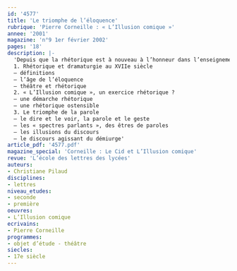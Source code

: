 ```yaml
---
id: '4577'
title: 'Le triomphe de l’éloquence'
rubrique: 'Pierre Corneille : « L’Illusion comique »'
annee: '2001'
magazine: 'n°9 1er février 2002'
pages: '18'
description: |-
  'Depuis que la rhétorique est à nouveau à l’honneur dans l’enseignement, le champ qui lui est assigné semble de plus en plus vaste et flou et sa définition de plus en plus labile. Pour l’étude de « L’Illusion comique », il convient d’en limiter les sens à ceux qui étaient couramment admis au début du XVIIe siècle, c’est-à-dire à ceux que les théories et les pratiques de l’époque retenaient de la double tradition antique, grecque et latine.
  1. Rhétorique et dramaturgie au XVIIe siècle
  – définitions
  – l’âge de l’éloquence
  – théâtre et rhétorique
  2. « L’Illusion comique », un exercice rhétorique ?
  – une démarche rhétorique
  – une rhétorique ostensible
  3. Le triomphe de la parole
  – le dire et le voir, la parole et le geste
  – les « spectres parlants », des êtres de paroles
  – les illusions du discours
  – le discours agissant du démiurge'
article_pdf: '4577.pdf'
magazine_special: 'Corneille : Le Cid et L’Illusion comique'
revue: 'L’école des lettres des lycées'
auteurs:
- Christiane Pilaud
disciplines:
- lettres
niveau_etudes:
- seconde
- première
oeuvres:
- L’Illusion comique
ecrivains:
- Pierre Corneille
programmes:
- objet d’étude - théâtre
siecles:
- 17e siècle
---
```

